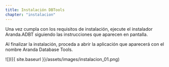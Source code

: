 ```yaml
---
title: Instalación DBTools
chapter: "instalacion"
---
```


Una vez cumpla con los requisitos de instalación, ejecute el instalador Aranda.ADBT siguiendo las instrucciones que aparecen en pantalla.

Al finalizar la instalación, proceda a abrir la aplicación que aparecerá con el nombre Aranda Database Tools.

![]({{ site.baseurl }}/assets/images/instalacion_01.png)
